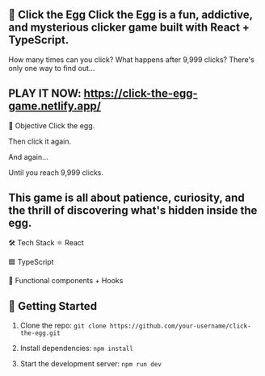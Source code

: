 🐣 Click the Egg
Click the Egg is a fun, addictive, and mysterious clicker game built with React + TypeScript.
---
How many times can you click?
What happens after 9,999 clicks?
There's only one way to find out…

PLAY IT NOW: https://click-the-egg-game.netlify.app/
---
🎯 Objective
Click the egg.

Then click it again.

And again…

Until you reach 9,999 clicks.

This game is all about patience, curiosity, and the thrill of discovering what's hidden inside the egg.
---
🛠️ Tech Stack
⚛️ React

🟦 TypeScript

🧠 Functional components + Hooks

🚀 Getting Started
---
1. Clone the repo:
`git clone https://github.com/your-username/click-the-egg.git`

2. Install dependencies:
`npm install`

3. Start the development server:
`npm run dev`
